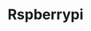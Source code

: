 ---
title: "Rspberrypi"
description: "Raspberrypiの個人的な知見、覚え書きなど"
slug: "markdown"
image: "raspi.jpeg"
style:
    background: "#2a9d8f"
    color: "#fff"
---
